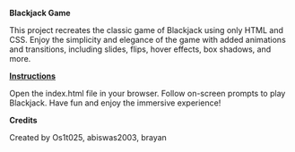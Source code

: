 **Blackjack Game**

This project recreates the classic game of Blackjack using only HTML and CSS. Enjoy the simplicity and elegance of the game with added animations and transitions, including slides, flips, hover effects, box shadows, and more.

<u>**Instructions**</u>

Open the index.html file in your browser.
Follow on-screen prompts to play Blackjack.
Have fun and enjoy the immersive experience!

**Credits**

Created by Os1t025, abiswas2003, brayan
